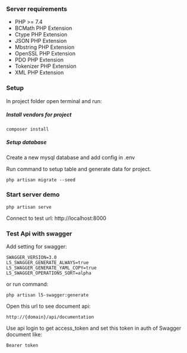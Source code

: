### Server requirements
* PHP >= 7.4
* BCMath PHP Extension
* Ctype PHP Extension
* JSON PHP Extension
* Mbstring PHP Extension
* OpenSSL PHP Extension
* PDO PHP Extension
* Tokenizer PHP Extension
* XML PHP Extension

### Setup
In project folder open terminal and run:

##### Install vendors for project

``
composer install
``

##### Setup database

Create a new mysql database and add config in .env

Run command to setup table and generate data for project.

``
php artisan migrate --seed
``

### Start server demo

```shell
php artisan serve
```

Connect to test url: http://localhost:8000

### Test Api with swagger

Add setting for swagger:
```text
SWAGGER_VERSION=3.0
L5_SWAGGER_GENERATE_ALWAYS=true
L5_SWAGGER_GENERATE_YAML_COPY=true
L5_SWAGGER_OPERATIONS_SORT=alpha
```

or run command:

```
php artisan l5-swagger:generate
```

Open this url to see document api:

``http://{domain}/api/documentation``

Use api login to get access_token and set this token in auth of Swagger document like:

``Bearer token``

